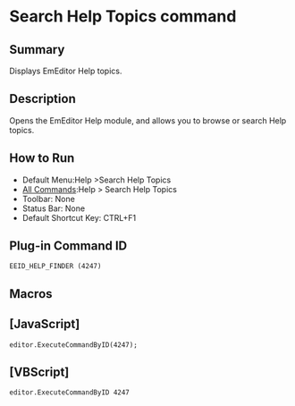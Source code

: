 # Search Help Topics command

## Summary

Displays EmEditor Help topics.

## Description

Opens the EmEditor Help module, and allows you to browse or search Help topics.

## How to Run

- Default Menu:Help \>Search Help Topics
- [All Commands](../tools/all_commands):Help >
Search Help Topics
- Toolbar: None
- Status Bar: None
- Default Shortcut Key: CTRL+F1

## Plug-in Command ID

```
EEID_HELP_FINDER (4247)```

## Macros

## \[JavaScript\]

```
editor.ExecuteCommandByID(4247);
```

## \[VBScript\]

```
editor.ExecuteCommandByID 4247
```
